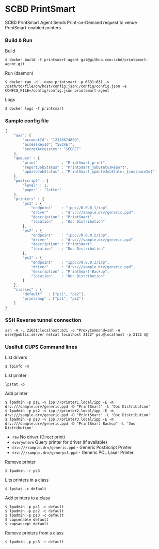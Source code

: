 # SCBD PrintSmart

SCBD PrintSmart Agent Sends Print-on-Demand request to venue PrintSmart-enabled printers.

### Build & Run

Build
```
$ docker build -t printsmart-agent git@github.com:scbd/printsmart-agent.git
```

Run (daemon)
```
$ docker run -d --name printsmart -p 6631:631 -v /path/to/file/on/host/config.json:/config/config.json -e CONFIG_FILE=/config/config.json printsmart-agent
```

Logs
```
$ docker logs -f printsmart
```

### Sample config file

```javascript
{
    "aws": {
        "accountId": "12345674869",
        "accessKeyId": "SECRET",
        "secretAccessKey": "SECRET"
    },
    "queues" : {
        "print"           : "PrintSmart_print",
        "reportJobStatus" : "PrintSmart_jobStatusReport",
        "updateJobStatus" : "PrintSmart_updateJobStatus_{instanceId}"
    },
    "postscript" : {
        "level" : 1,
        "paper" : "letter"
    },
    "printers" : {
        "ps1" : {
            "endpoint"    : "ipp://0.0.0.1/ipp",
            "driver"      : "drv:///sample.drv/generic.ppd",
            "description" : "PrintSmart",
            "location"    : "Doc Distribution"
        },
        "ps2" : {
            "endpoint"    : "ipp://0.0.0.2/ipp",
            "driver"      : "drv:///sample.drv/generic.ppd",
            "description" : "PrintSmart",
            "location"    : "Doc Distribution"
        },
        "ps3" : {
            "endpoint"    : "ipp://0.0.0.3/ipp",
            "driver"      : "drv:///sample.drv/generic.ppd",
            "description" : "PrintSmart-Backup",
            "location"    : "Doc Distribution"
        }
    },
    "classes" : {
        "default"   : ["ps1", "ps2"],
        "printshop" : ["ps1", "ps2"]
    }
}
```

### SSH Reverse tunnel connection
```
ssh -A -L 21631:localhost:631 -o "ProxyCommand=ssh -A user@public.server netcat localhost 2122" psu@localhost -p 2122 $@
```

### Uselfull CUPS Command lines

List drivers
```
$ lpinfo -m
```

List printer
```
lpstat -p
```

Add printer
```
$ lpadmin -p ps1 -v ipp://printer1.local/ipp -E -m drv:///sample.drv/generic.ppd -D "PrintSmart" -L 'Doc Distribution'
$ lpadmin -p ps2 -v ipp://printer2.local/ipp -E -m drv:///sample.drv/generic.ppd -D "PrintSmart" -L 'Doc Distribution'
$ lpadmin -p ps3 -v ipp://printer3.local/ipp -E -m drv:///sample.drv/generic.ppd -D "PrintSmart Backup" -L 'Doc Distribution'
```
* `raw` No driver (Direct print)
* `everywhere` Query printer for driver (if available)
* `drv:///sample.drv/generic.ppd` - Generic PostScript Printer
* `drv:///sample.drv/generpcl.ppd` - Generic PCL Laser Printer

Remove printer
```
$ lpadmin -r ps3

```

Lits printers in a class
```
$ lpstat -c default
```

Add printers to a class
```
$ lpadmin -p ps1 -c default
$ lpadmin -p ps2 -c default
$ lpadmin -p ps3 -c default
$ cupsenable default
$ cupsaccept default
```

Remove printers from a class
```
$ lpadmin -p ps3 -r default
```
